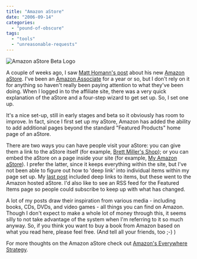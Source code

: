 ```yaml
---
title: "Amazon aStore"
date: "2006-09-14"
categories: 
  - "pound-of-obscure"
tags: 
  - "tools"
  - "unreasonable-requests"
---
```


![Amazon aStore Beta Logo](images/astore-beta-logo-announceme.gif "Amazon aStore Beta Logo")

A couple of weeks ago, I saw [Matt Homann's post](http://thenonbillablehour.typepad.com/nonbillable_hour/2006/08/things_i_like.html "the [non]billable hour - Things I Like") about his new [Amazon aStore](http://astore.amazon.com/thenonbillaho-20 "Matthew Homann Recommends"). I've been an [Amazon Associate](http://affiliate-program.amazon.com/join/103-1330264-8183869?%5Fencoding=UTF8&tag=demostore-20&linkCode=sb1 "Amazon.com Associates") for a year or so, but I don't rely on it for anything so haven't really been paying attention to what they've been doing. When I logged in to the affiliate site, there was a very quick explanation of the aStore and a four-step wizard to get set up. So, I set one up.

It's a nice set-up, still in early stages and beta so it obviously has room to improve. In fact, since I first set up my aStore, Amazon has added the ability to add additional pages beyond the standard "Featured Products" home page of an aStore.

There are two ways you can have people visit your aStore: you can give them a link to the aStore itself (for example, [Brett Miller's Shop](http://astore.amazon.com/gbrettmiller-20 "Amazon aStore - Brett Miller's Shop")); or you can embed the aStore on a page inside your site (for example, [My Amazon aStore](http://nsl.gbrettmiller.com/my-amazon-astore/ "No Straight Lines - My Amazon aStore")). I prefer the latter, since it keeps everything within the site, but I've not been able to figure out how to 'deep link' into individual items within my page set up. My [last post](http://nsl.gbrettmiller.com/2006/royal-society-archives "No Straight Lines - Complete archives of Royal Society available free through December") included deep links to items, but these went to the Amazon hosted aStore. I'd also like to see an RSS feed for the Featured Items page so people could subscribe to keep up with what has changed.

A lot of my posts draw their inspiration from various media - including books, CDs, DVDs, and video games - all things you can find on Amazon. Though I don't expect to make a whole lot of money through this, it seems silly to not take advantage of the system when I'm referring to it so much anyway. So, if you think you want to buy a book from Amazon based on what you read here, please feel free. (And tell all your friends, too ;-) )

For more thoughts on the Amazon aStore check out [Amazon's Everywhere Strategy](http://blogs.zdnet.com/Ratcliffe/?p=172 "ZDNet:  Rational Rants - Amazon's Everywhere Strategy").
